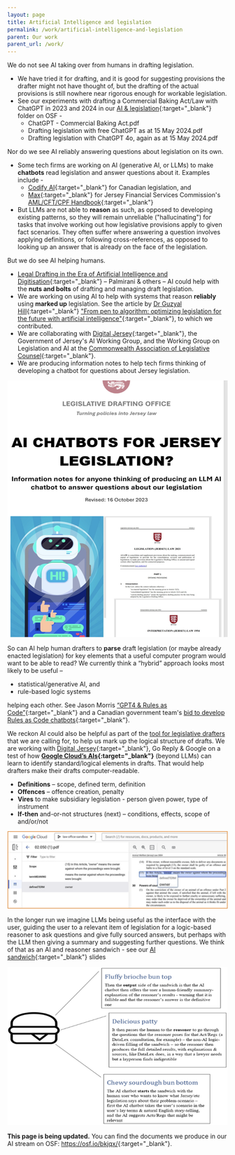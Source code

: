 ```yaml
---
layout: page
title: Artificial Intelligence and legislation
permalink: /work/artificial-intelligence-and-legislation
parent: Our work
parent_url: /work/
---
```


We do not see AI taking over from humans in drafting legislation. 
* We have tried it for drafting, and it is good for suggesting provisions the drafter might not have thought of, but the drafting of the actual provisions is still nowhere near rigorous enough for workable legislation.
* See our experiments with drafting a Commercial Baking Act/Law with ChatGPT in 2023 and 2024 in our [AI & legislation](https://osf.io/bkjqx/){:target="_blank"} folder on OSF - 
  * ChatGPT - Commercial Baking Act.pdf
  * Drafting legislation with free ChatGPT as at 15 May 2024.pdf
  * Drafting legislation with ChatGPT 4o, again as at 15 May 2024.pdf

Nor do we see AI reliably answering questions about legislation on its own.
* Some tech firms are working on AI (generative AI, or LLMs) to make **chatbots** read legislation and answer questions about it. Examples include -
  * [Codify AI](https://codifyai.com/){:target="_blank"} for Canadian legislation, and
  * [Max](https://askmax.je/){:target="_blank"} for Jersey Financial Services Commission's [AML/CFT/CPF Handbook](https://www.jerseyfsc.org/industry/financial-crime/amlcftcpf-handbooks/amlcftcpf-handbook/){:target="_blank"} 
* But LLMs are not able to **reason** as such, as opposed to developing existing patterns, so they will remain unreliable ("hallucinating") for tasks that involve working out how legislative provisions apply to given fact scenarios. They often suffer where answering a question involves applying definitions, or following cross-references, as opposed to looking up an answer that is already on the face of the legislation.

But we do see AI helping humans.
* [Legal Drafting in the Era of Artificial Intelligence and Digitisation](https://joinup.ec.europa.eu/sites/default/files/document/2022-06/Drafting%20legislation%20in%20the%20era%20of%20AI%20and%20digitisation%20%E2%80%93%20study.pdf){:target="_blank"} – Palmirani & others – AI could help with the **nuts and bolts** of drafting and managing draft legislation.
* We are working on using AI to help with systems that reason **reliably** using **marked up** legislation. See the article by [Dr Guzyal Hill](https://researchers.cdu.edu.au/en/persons/guzyal-hill){:target="_blank"} ["From pen to algorithm: optimizing legislation for the future with artificial intelligence"](https://link.springer.com/article/10.1007/s00146-024-02062-3){:target="_blank"}, to which we contributed.
* We are collaborating with [Digital Jersey](https://www.digital.je/){:target="_blank"}, the Government of Jersey's AI Working Group, and the Working Group on Legislation and AI at the [Commonwealth Association of Legislative Counsel](https://www.calc.ngo/){:target="_blank"}.
* We are producing information notes to help tech firms thinking of developing a chatbot for questions about Jersey legislation.

![Front page of draft of our notes for Jersey legislation chatbot developers](/images/Jsychatbotnote.png)

So can AI help human drafters to **parse** draft legislation (or maybe already enacted legislation) for key elements that a useful computer program would want to be able to read? We currently think a “hybrid” approach looks most likely to be useful –
* statistical/generative AI, and
* rule-based logic systems

helping each other. See Jason Morris [“GPT4 & Rules as Code”](https://gauntlet173.github.io/post/2023_04_12_llm_and_rac/){:target="_blank"} and a Canadian government team's [bid to develop Rules as Code chatbots](https://www.youtube.com/watch?v=UIz4TLBO4WQ){:target="_blank"}. 

We reckon AI could also be helpful as part of the [tool for legislative drafters](https://crlp-jerseyldo.github.io/work/artificial-intelligence-and-legislation) that we are calling for, to help us mark up the logical structure of drafts. We are working with [Digital Jersey](https://www.digital.je){:target="_blank"}, Go Reply & Google on a test of how **[Google Cloud’s AIs](https://cloud.google.com/products/ai/?hl=en){:target="_blank"}** (beyond LLMs) can learn to identify standard/logical elements in drafts. That would help drafters make their drafts computer-readable.
* **Definitions** – scope, defined term, definition
* **Offences** – offence creation, penalty
* **Vires** to make subsidiary legislation - person given power, type of instrument
* **If-then** and-or-not structures (next) – conditions, effects, scope of and/or/not

![A screenshot of our work with Digital Jersey on AI from Google Cloud](/images/GoogleDJ.png)

In the longer run we imagine LLMs being useful as the interface with the user, guiding the user to a relevant item of legislation for a logic-based reasoner to ask questions and give fully sourced answers, but perhaps with the LLM then giving a summary and suggesting further questions. We think of that as an AI and reasoner sandwich - see our [AI sandwich](https://osf.io/8v5bd){:target="_blank"} slides

![The AI and reasoner sandwich](/images/AIbun.png)


**This page is being updated.** You can find the documents we produce in our AI stream on OSF: <https://osf.io/bkjqx/>{:target="_blank"}.
